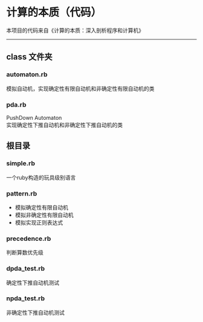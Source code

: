 计算的本质（代码）
===
本项目的代码来自《计算的本质：深入剖析程序和计算机》

***


## class 文件夹
### automaton.rb
模拟自动机，实现确定性有限自动机和非确定性有限自动机的类

### pda.rb
PushDown Automaton<br>实现确定性下推自动机和非确定性下推自动机的类

## 根目录
### simple.rb
一个ruby构造的玩具级别语言

### pattern.rb
- 模拟确定性有限自动机
- 模拟非确定性有限自动机
- 模拟实现正则表达式

### precedence.rb
判断算数优先级

### dpda_test.rb
确定性下推自动机测试

### npda_test.rb
非确定性下推自动机测试